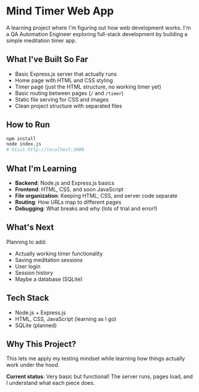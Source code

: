 # Mind Timer Web App

A learning project where I'm figuring out how web development works. I'm a QA Automation Engineer exploring full-stack development by building a simple meditation timer app.

## What I've Built So Far

- Basic Express.js server that actually runs
- Home page with HTML and CSS styling  
- Timer page (just the HTML structure, no working timer yet)
- Basic routing between pages (`/` and `/timer`)
- Static file serving for CSS and images
- Clean project structure with separated files

## How to Run

```bash
npm install
node index.js
# Visit http://localhost:3000
```

## What I'm Learning

- **Backend**: Node.js and Express.js basics
- **Frontend**: HTML, CSS, and soon JavaScript
- **File organization**: Keeping HTML, CSS, and server code separate
- **Routing**: How URLs map to different pages
- **Debugging**: What breaks and why (lots of trial and error!)

## What's Next

Planning to add:
- Actually working timer functionality
- Saving meditation sessions 
- User login
- Session history
- Maybe a database (SQLite)

## Tech Stack

- Node.js + Express.js
- HTML, CSS, JavaScript (learning as I go)
- SQLite (planned)

## Why This Project?

This lets me apply my testing mindset while learning how things actually work under the hood.

**Current status**: Very basic but functional! The server runs, pages load, and I understand what each piece does.
